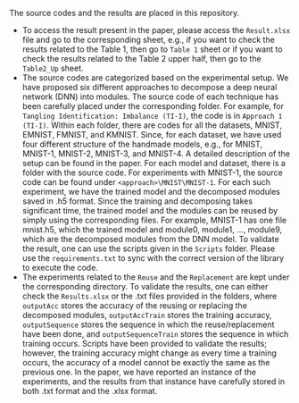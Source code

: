 The source codes and the results are placed in this repository.
- To access the result present in the paper, please access the `Result.xlsx` file and go to the corresponding sheet, e.g., if you want to check the results related to the Table 1, then go to `Table 1` sheet or if you want to check the results related to the Table 2 upper half, then go to the `Table2_Up` sheet.
- The source codes are categorized based on the experimental setup. We have proposed six different approaches to decompose a deep neural network (DNN) into modules. The source code of each technique has been carefully placed under the corresponding folder. For example, for `Tangling Identification: Imbalance (TI-I)`, the code is in `Approach 1 (TI-I)`. Within each folder, there are codes for all the datasets, MNIST, EMNIST, FMNIST, and KMNIST. Since, for each dataset, we have used four different structure of the handmade models, e.g., for MNIST, MNIST-1, MNIST-2, MNIST-3, and MNIST-4. A detailed description of the setup can be found in the paper. For each model and dataset, there is a folder with the source code. For experiments with MNIST-1, the source code can be found under `<approach>\MNIST\MNIST-1`. For each such experiment, we have the trained model and the decomposed modules saved in .h5 format. Since the training and decomposing takes significant time, the trained model and the modules can be reused by simply using the corresponding files. For example, MNIST-1 has one file mnist.h5, which the trained model and module0, module1, ..., module9, which are the decomposed modules from the DNN model. To validate the result, one can use the scripts given in the `Scripts` folder. Please use the `requirements.txt` to sync with the correct version of the library to execute the code.
- The experiments related to the `Reuse` and the `Replacement` are kept under the corresponding directory. To validate the results, one can either check the `Results.xlsx` or the .txt files provided in the folders, where `outputAcc` stores the accuracy of the reusing or replacing the decomposed modules, `outputAccTrain` stores the training accuracy, `outputSequence` stores the sequence in which the reuse/replacement have been done, and `outputSequenceTrain` stores the sequence in which training occurs. Scripts have been provided to validate the results; however, the training accuracy might change as every time a training occurs, the accuracy of a model cannot be exactly the same as the previous one. In the paper, we have reported an instance of the experiments, and the results from that instance have carefully stored in both .txt format and the .xlsx format.
